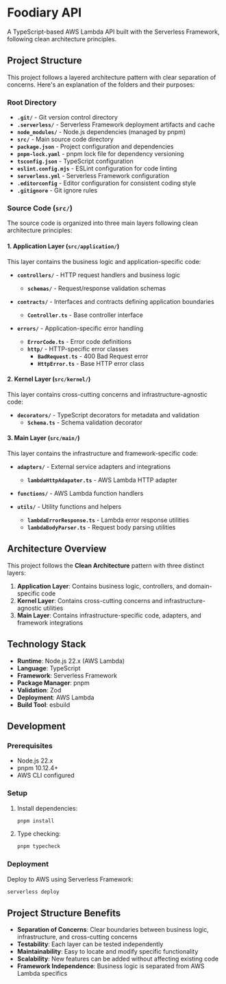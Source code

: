 # Foodiary API

A TypeScript-based AWS Lambda API built with the Serverless Framework, following clean architecture principles.

## Project Structure

This project follows a layered architecture pattern with clear separation of concerns. Here's an explanation of the folders and their purposes:

### Root Directory

- **`.git/`** - Git version control directory
- **`.serverless/`** - Serverless Framework deployment artifacts and cache
- **`node_modules/`** - Node.js dependencies (managed by pnpm)
- **`src/`** - Main source code directory
- **`package.json`** - Project configuration and dependencies
- **`pnpm-lock.yaml`** - pnpm lock file for dependency versioning
- **`tsconfig.json`** - TypeScript configuration
- **`eslint.config.mjs`** - ESLint configuration for code linting
- **`serverless.yml`** - Serverless Framework configuration
- **`.editorconfig`** - Editor configuration for consistent coding style
- **`.gitignore`** - Git ignore rules

### Source Code (`src/`)

The source code is organized into three main layers following clean architecture principles:

#### 1. Application Layer (`src/application/`)

This layer contains the business logic and application-specific code:

- **`controllers/`** - HTTP request handlers and business logic
  - **`schemas/`** - Request/response validation schemas

- **`contracts/`** - Interfaces and contracts defining application boundaries
  - **`Controller.ts`** - Base controller interface

- **`errors/`** - Application-specific error handling
  - **`ErrorCode.ts`** - Error code definitions
  - **`http/`** - HTTP-specific error classes
    - **`BadRequest.ts`** - 400 Bad Request error
    - **`HttpError.ts`** - Base HTTP error class

#### 2. Kernel Layer (`src/kernel/`)

This layer contains cross-cutting concerns and infrastructure-agnostic code:

- **`decorators/`** - TypeScript decorators for metadata and validation
  - **`Schema.ts`** - Schema validation decorator

#### 3. Main Layer (`src/main/`)

This layer contains the infrastructure and framework-specific code:

- **`adapters/`** - External service adapters and integrations
  - **`lambdaHttpAdapater.ts`** - AWS Lambda HTTP adapter

- **`functions/`** - AWS Lambda function handlers

- **`utils/`** - Utility functions and helpers
  - **`lambdaErrorResponse.ts`** - Lambda error response utilities
  - **`lambdaBodyParser.ts`** - Request body parsing utilities

## Architecture Overview

This project follows the **Clean Architecture** pattern with three distinct layers:

1. **Application Layer**: Contains business logic, controllers, and domain-specific code
2. **Kernel Layer**: Contains cross-cutting concerns and infrastructure-agnostic utilities
3. **Main Layer**: Contains infrastructure-specific code, adapters, and framework integrations

## Technology Stack

- **Runtime**: Node.js 22.x (AWS Lambda)
- **Language**: TypeScript
- **Framework**: Serverless Framework
- **Package Manager**: pnpm
- **Validation**: Zod
- **Deployment**: AWS Lambda
- **Build Tool**: esbuild

## Development

### Prerequisites

- Node.js 22.x
- pnpm 10.12.4+
- AWS CLI configured

### Setup

1. Install dependencies:
   ```bash
   pnpm install
   ```

2. Type checking:
   ```bash
   pnpm typecheck
   ```

### Deployment

Deploy to AWS using Serverless Framework:
```bash
serverless deploy
```


## Project Structure Benefits

- **Separation of Concerns**: Clear boundaries between business logic, infrastructure, and cross-cutting concerns
- **Testability**: Each layer can be tested independently
- **Maintainability**: Easy to locate and modify specific functionality
- **Scalability**: New features can be added without affecting existing code
- **Framework Independence**: Business logic is separated from AWS Lambda specifics
